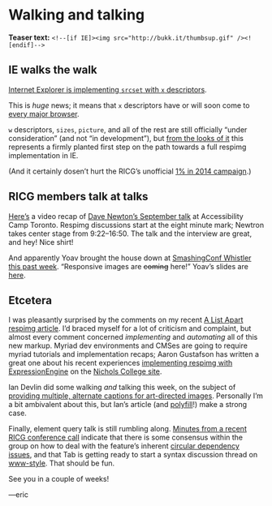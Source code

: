 # Walking and talking

**Teaser text:** `<!--[if IE]><img src="http://bukk.it/thumbsup.gif" /><![endif]-->`

## IE walks the walk

[Internet Explorer is implementing `srcset` with `x` descriptors](http://blogs.msdn.com/b/ie/archive/2014/12/08/status-roadmap-update-srcset-lt-main-gt-element-and-date-inputs-in-development.aspx).

This is *huge* news; it means that `x` descriptors have or will soon come to [every major browser](http://caniuse.com/#feat=srcset).

`w` descriptors, `sizes`, `picture`, and all of the rest are still officially “under consideration” (and not “in development”), but [from the looks of it](https://twitter.com/gregwhitworth/status/542075784014204929) this represents a firmly planted first step on the path towards a full respimg implementation in IE.

(And it certainly dosen’t hurt the RICG’s unofficial [1% in 2014 campaign](https://twitter.com/zcorpan/status/542048849641340931).)

## RICG members talk at talks

[Here’s](http://www.ami.ca/AMI-tv/Pages/AMI-Inside.aspx) a video recap of [Dave Newton’s September talk](https://speakerdeck.com/newtron/using-responsive-images-responsibly-performance-and-accessibility) at Accessibility Camp Toronto. Respimg discussions start at the eight minute mark; Newtron takes center stage from 9:22–16:50. The talk and the interview are great, and hey! Nice shirt!

And apparently Yoav brought the house down at [SmashingConf Whistler this past week](http://smashingconf.com/speakers/yoav-weiss). “Responsive images are <del>coming</del> here!” Yoav’s slides are [here](http://yoavweiss.github.io/smashingconf_whistler/#/).

## Etcetera

I was pleasantly surprised by the comments on my recent [A List Apart respimg article](http://alistapart.com/article/responsive-images-in-practice). I’d braced myself for a lot of criticism and complaint, but almost every comment concerned *implementing* and *automating* all of this new markup. Myriad dev environments and CMSes are going to require myriad tutorials and implementation recaps; Aaron Gustafson has written a great one about his recent experiences [implementing respimg with ExpressionEngine](http://aaron-gustafson.com/notebook/2014/adaptive-images-in-expressionengine-with-ce-image/) on the [Nichols College site](http://www.nichols.edu/).

Ian Devlin did some walking *and* talking this week, on the subject of [providing multiple, alternate captions for art-directed images](http://www.iandevlin.com/blog/2014/12/html5/defining-multiple-captions-and-alt-text-for-responsive-images). Personally I’m a bit ambivalent about this, but Ian’s article (and [ polyfill](https://github.com/iandevlin/picturecaption)!) make a strong case.

Finally, element query talk is still rumbling along. [Minutes from a recent RICG conference call](https://docs.google.com/document/d/1NlJslYLNkmm42EYAXSiA94PIq7t4Bo7EiUA6t2tj7ps/mobilebasic?pli=1) indicate that there is some consensus within the group on how to deal with the feature’s inherent [circular dependency issues](http://www.xanthir.com/b4VG0), and that Tab is getting ready to start a syntax discussion thread on [www-style](http://lists.w3.org/Archives/Public/www-style/). That should be fun.

See you in a couple of weeks!

—eric
